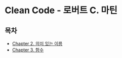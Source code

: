 # Clean Code - 로버트 C. 마틴

## 목차
* [Chapter 2. 의미 있는 이름](chap2-naming.md)
* [Chapter 3. 함수](chap3-function.md)
